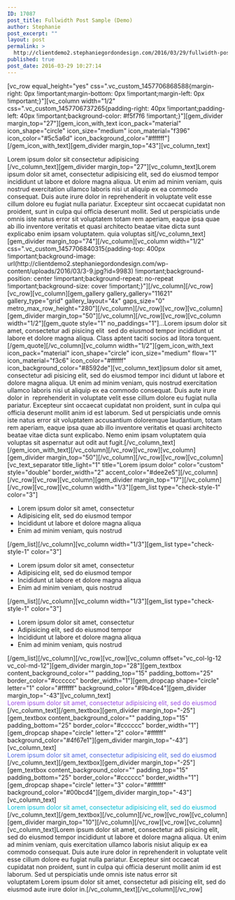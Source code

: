 ```yaml
---
ID: 17087
post_title: Fullwidth Post Sample (Demo)
author: Stephanie
post_excerpt: ""
layout: post
permalink: >
  http://clientdemo2.stephaniegordondesign.com/2016/03/29/fullwidth-post-sample-7/
published: true
post_date: 2016-03-29 10:27:14
---
```

[vc_row equal_height="yes" css=".vc_custom_1457706868588{margin-right: 0px !important;margin-bottom: 0px !important;margin-left: 0px !important;}"][vc_column width="1/2" css=".vc_custom_1457706737265{padding-right: 40px !important;padding-left: 40px !important;background-color: #f5f7f6 !important;}"][gem_divider margin_top="27"][gem_icon_with_text icon_pack="material" icon_shape="circle" icon_size="medium" icon_material="f396" icon_color="#5c5a6d" icon_background_color="#ffffff"][/gem_icon_with_text][gem_divider margin_top="43"][vc_column_text]
<div class="title-h4">Lorem ipsum dolor sit
consectetur adipisicing</div>
[/vc_column_text][gem_divider margin_top="27"][vc_column_text]Lorem ipsum dolor sit amet, consectetur adipisicing elit, sed do eiusmod tempor incididunt ut labore et dolore magna aliqua. Ut enim ad minim veniam, quis nostrud exercitation ullamco laboris nisi ut aliquip ex ea commodo consequat. Duis aute irure dolor in reprehenderit in voluptate velit esse cillum dolore eu fugiat nulla pariatur. Excepteur sint occaecat cupidatat non proident, sunt in culpa qui officia deserunt mollit. Sed ut perspiciatis unde omnis iste natus error sit voluptatem totam rem aperiam, eaque ipsa quae ab illo inventore veritatis et quasi architecto beatae vitae dicta sunt explicabo enim ipsam voluptatem. quia voluptas sit[/vc_column_text][gem_divider margin_top="74"][/vc_column][vc_column width="1/2" css=".vc_custom_1457706840315{padding-top: 400px !important;background-image: url(http://clientdemo2.stephaniegordondesign.com/wp-content/uploads/2016/03/3-9.jpg?id=9983) !important;background-position: center !important;background-repeat: no-repeat !important;background-size: cover !important;}"][/vc_column][/vc_row][vc_row][vc_column][gem_gallery gallery_gallery="11621" gallery_type="grid" gallery_layout="4x" gaps_size="0" metro_max_row_height="280"][/vc_column][/vc_row][vc_row][vc_column][gem_divider margin_top="50"][/vc_column][/vc_row][vc_row][vc_column width="1/2"][gem_quote style="1" no_paddings="1"]...Lorem ipsum dolor sit amet, consectetur adi pisicing elit  sed do eiusmod tempor incididunt ut labore et dolore magna aliqua. Class aptent taciti socios ad litora torquent.[/gem_quote][/vc_column][vc_column width="1/2"][gem_icon_with_text icon_pack="material" icon_shape="circle" icon_size="medium" flow="1" icon_material="f3c6" icon_color="#ffffff" icon_background_color="#8592de"][vc_column_text]ipsum dolor sit amet, consectetur adi pisicing elit, sed do eiusmod tempor inci didunt ut labore et dolore magna aliqua. Ut enim ad minim veniam, quis nostrud exercitation ullamco laboris nisi ut aliquip ex ea commodo consequat. Duis aute irure dolor in  reprehenderit in voluptate velit esse cillum dolore eu fugiat nulla pariatur. Excepteur sint occaecat cupidatat non proident, sunt in culpa qui officia deserunt mollit anim id est laborum. Sed ut perspiciatis unde omnis iste natus error sit voluptatem accusantium doloremque laudantium, totam rem aperiam, eaque ipsa quae ab illo inventore veritatis et quasi architecto beatae vitae dicta sunt explicabo. Nemo enim ipsam voluptatem quia voluptas sit aspernatur aut odit aut fugit.[/vc_column_text][/gem_icon_with_text][/vc_column][/vc_row][vc_row][vc_column][gem_divider margin_top="50"][/vc_column][/vc_row][vc_row][vc_column][vc_text_separator title_light="1" title="Lorem ipsum dolor" color="custom" style="double" border_width="2" accent_color="#dee2e5"][/vc_column][/vc_row][vc_row][vc_column][gem_divider margin_top="17"][/vc_column][/vc_row][vc_row][vc_column width="1/3"][gem_list type="check-style-1" color="3"]
<ul>
 	<li>Lorem ipsum dolor sit amet, consectetur</li>
 	<li>Adipisicing elit, sed do eiusmod tempor</li>
 	<li>Incididunt ut labore et dolore magna aliqua</li>
 	<li>Enim ad minim veniam, quis nostrud</li>
</ul>
[/gem_list][/vc_column][vc_column width="1/3"][gem_list type="check-style-1" color="3"]
<ul>
 	<li>Lorem ipsum dolor sit amet, consectetur</li>
 	<li>Adipisicing elit, sed do eiusmod tempor</li>
 	<li>Incididunt ut labore et dolore magna aliqua</li>
 	<li>Enim ad minim veniam, quis nostrud</li>
</ul>
[/gem_list][/vc_column][vc_column width="1/3"][gem_list type="check-style-1" color="3"]
<ul>
 	<li>Lorem ipsum dolor sit amet, consectetur</li>
 	<li>Adipisicing elit, sed do eiusmod tempor</li>
 	<li>Incididunt ut labore et dolore magna aliqua</li>
 	<li>Enim ad minim veniam, quis nostrud</li>
</ul>
[/gem_list][/vc_column][/vc_row][vc_row][vc_column offset="vc_col-lg-12 vc_col-md-12"][gem_divider margin_top="28"][gem_textbox content_background_color="" padding_top="15" padding_bottom="25" border_color="#cccccc" border_width="1"][gem_dropcap shape="circle" letter="1" color="#ffffff" background_color="#9b4ce4"][gem_divider margin_top="-43"][vc_column_text]
<div class="styled-subtitle"><span style="color: #9b4ce4;">Lorem ipsum dolor sit amet, consectetur adipisicing elit, sed do eiusmod </span></div>
[/vc_column_text][/gem_textbox][gem_divider margin_top="-25"][gem_textbox content_background_color="" padding_top="15" padding_bottom="25" border_color="#cccccc" border_width="1"][gem_dropcap shape="circle" letter="2" color="#ffffff" background_color="#4f67e1"][gem_divider margin_top="-43"][vc_column_text]
<div class="styled-subtitle"><span style="color: #4f67e1;">Lorem ipsum dolor sit amet, consectetur adipisicing elit, sed do eiusmod </span></div>
[/vc_column_text][/gem_textbox][gem_divider margin_top="-25"][gem_textbox content_background_color="" padding_top="15" padding_bottom="25" border_color="#cccccc" border_width="1"][gem_dropcap shape="circle" letter="3" color="#ffffff" background_color="#00bcd4"][gem_divider margin_top="-43"][vc_column_text]
<div class="styled-subtitle"><span style="color: #00bcd4;">Lorem ipsum dolor sit amet, consectetur adipisicing elit, sed do eiusmod </span></div>
[/vc_column_text][/gem_textbox][/vc_column][/vc_row][vc_row][vc_column][gem_divider margin_top="10"][/vc_column][/vc_row][vc_row][vc_column][vc_column_text]Lorem ipsum dolor sit amet, consectetur adi pisicing elit, sed do eiusmod tempor incididunt ut labore et dolore magna aliqua. Ut enim ad minim veniam, quis exercitation ullamco laboris nisiut aliquip ex ea commodo consequat. Duis aute irure dolor in reprehenderit in voluptate velit esse cillum dolore eu fugiat nulla pariatur. Excepteur sint occaecat cupidatat non proident, sunt in culpa qui officia deserunt mollit anim id est laborum. Sed ut perspiciatis unde omnis iste natus error sit voluptatem Lorem ipsum dolor sit amet, consectetur adi pisicing elit, sed do eiusmod aute irure dolor in.[/vc_column_text][/vc_column][/vc_row]